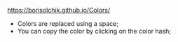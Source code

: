  https://borisolchik.github.io/Colors/ 
* Colors are replaced using a space;
* You can copy the color by clicking on the color hash;

